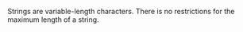 Strings are variable-length characters. There is no restrictions for the maximum length of a string.
